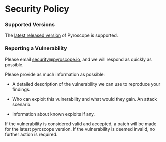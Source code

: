 # Security Policy

### Supported Versions
The [latest released version](https://github.com/pyroscope-io/pyroscope/releases) of Pyroscope is supported.

### Reporting a Vulnerability
Please email security@pyroscope.io, and we will respond as quickly as possible.

Please provide as much information as possible:

* A detailed description of the vulnerability we can use to reproduce your findings.

* Who can exploit this vulnerability and what would they gain. An attack scenario.

* Information about known exploits if any.

If the vulnerability is considered valid and accepted, a patch will be made for the latest pyroscope version. If the vulnerability is deemed invalid, no further action is required.

